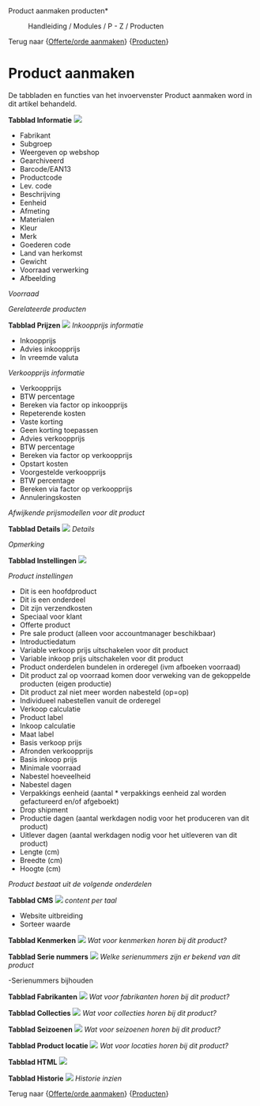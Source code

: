 <properties>
	<page>
		<title>Product aanmaken</title>
		<description>Product aanmaken</description>
		<context>producten*</context>
	</page>
	<menu>
		<position>Handleiding / Modules / P - Z / Producten</position>
		<title>Product aanmaken</title>
	</menu>
</properties>

Terug naar {[Offerte/orde aanmaken](http://hybridsaas.support/pages/handleiding/modules/F-O/offerte-en-orders/een-offerte-of-order-aanmaken)} {[Producten](http://hybridsaas.support/pages/handleiding/modules/P-Z/producten/producten)}
# Product aanmaken #
De tabbladen en functies van het invoervenster Product aanmaken word in dit artikel behandeld.

**Tabblad Informatie**
![](images/product-aanmaken-informatie.jpg) 

- Fabrikant
- Subgroep
- Weergeven op webshop
- Gearchiveerd
- Barcode/EAN13
- Productcode
- Lev. code
- Beschrijving
- Eenheid
- Afmeting
- Materialen
- Kleur
- Merk
- Goederen code
- Land van herkomst
- Gewicht
- Voorraad verwerking
- Afbeelding

*Voorraad*

*Gerelateerde producten*

**Tabblad Prijzen**
![](images/product-aanmaken-prijzen.jpg)
*Inkoopprijs informatie*

- Inkoopprijs
- Advies inkoopprijs
- In vreemde valuta

*Verkoopprijs informatie*

- Verkoopprijs
- BTW percentage
- Bereken via factor op inkoopprijs
- Repeterende kosten
- Vaste korting
- Geen korting toepassen
- Advies verkoopprijs
- BTW percentage
- Bereken via factor op verkoopprijs
- Opstart kosten
- Voorgestelde verkoopprijs
- BTW percentage
- Bereken via factor op verkoopprijs
- Annuleringskosten

*Afwijkende prijsmodellen voor dit product*


**Tabblad Details**
![](images/producten-aanmaken-details.JPG)
*Details*

*Opmerking*

**Tabblad Instellingen**
![](images/producten-aanmaken-instellingen.JPG)

*Product instellingen*

- Dit is een hoofdproduct
- Dit is een onderdeel
- Dit zijn verzendkosten
- Speciaal voor klant
- Offerte product
- Pre sale product (alleen voor accountmanager beschikbaar)
- Introductiedatum
- Variable verkoop prijs uitschakelen voor dit product
- Variable inkoop prijs uitschakelen voor dit product
- Product onderdelen bundelen in orderegel (ivm afboeken voorraad)
- Dit product zal op voorraad komen door verweking van de gekoppelde producten (eigen productie)
- Dit product zal niet meer worden nabesteld (op=op)
- Individueel nabestellen vanuit de orderegel
- Verkoop calculatie
- Product label
- Inkoop calculatie
- Maat label
- Basis verkoop prijs
- Afronden verkoopprijs
- Basis inkoop prijs
- Minimale voorraad
- Nabestel hoeveelheid
- Nabestel dagen
- Verpakkings eenheid (aantal * verpakkings eenheid zal worden gefactureerd en/of afgeboekt)
- Drop shipment
- Productie dagen (aantal werkdagen nodig voor het produceren van dit product)
- Uitlever dagen (aantal werkdagen nodig voor het uitleveren van dit product)
- Lengte (cm)
- Breedte (cm)
- Hoogte (cm)

*Product bestaat uit de volgende onderdelen*

**Tabblad CMS**
![](images/producten-aanmaken-cms.JPG)
*content per taal*

- Website uitbreiding
- Sorteer waarde

**Tabblad Kenmerken**
![](images/producten-aanmaken-kenmerken.JPG)
*Wat voor kenmerken horen bij dit product?*

**Tabblad Serie nummers**
![](images/producten-aanmaken-serienummers.JPG)
*Welke serienummers zijn er bekend van dit product*

-Serienummers bijhouden

**Tabblad Fabrikanten**
![](images/producten-aanmaken-fabrikanten.JPG)
*Wat voor fabrikanten horen bij dit product?*

**Tabblad Collecties**
![](images/producten-aanmaken-collecties.JPG)
*Wat voor collecties horen bij dit product?*

**Tabblad Seizoenen**
![](images/producten-aanmaken-seizoenen.JPG)
*Wat voor seizoenen horen bij dit product?*

**Tabblad Product locatie**
![](images/producten-aanmaken-productlocaties.JPG)
*Wat voor locaties horen bij dit product?*

**Tabblad HTML**
![](images/producten-aanmaken-HTML.JPG)

**Tabblad Historie**
![](images/producten-aanmaken-historie.JPG)
*Historie inzien*

Terug naar {[Offerte/orde aanmaken](http://hybridsaas.support/pages/handleiding/modules/F-O/offerte-en-orders/een-offerte-of-order-aanmaken)} {[Producten](http://hybridsaas.support/pages/handleiding/modules/P-Z/producten/producten)}